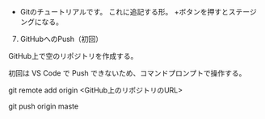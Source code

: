 * Gitのチュートリアルです。 これに追記する形。
 +ボタンを押すとステージングになる。

 7. GitHubへのPush（初回）

GitHub上で空のリポジトリを作成する。

初回は VS Code で Push できないため、コマンドプロンプトで操作する。

git remote add origin <GitHub上のリポジトリのURL>

git push origin maste